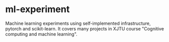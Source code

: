 # ml-experiment

Machine learning experiments using self-implemented infrastructure, pytorch and scikit-learn. It covers many projects in XJTU course "Cognitive computing and machine learning".
